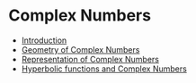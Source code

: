 # Complex Numbers <!-- omit in toc -->

- [Introduction](./01complex.md)
- [Geometry of Complex Numbers](./02geometry.md)
- [Representation of Complex Numbers](./03forms.md)
- [Hyperbolic functions and Complex Numbers](04hyperbolic.md)